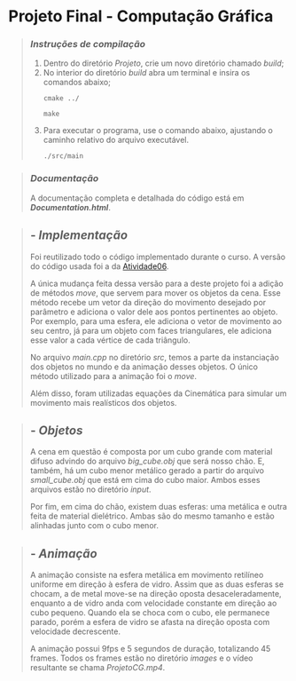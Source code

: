 # **Projeto Final** - Computação Gráfica
> ### ***Instruções de compilação***
> 1. Dentro do diretório *Projeto*, crie um novo diretório chamado *build*;
> 2. No interior do diretório *build* abra um terminal e insira os comandos abaixo;
>    ```
>    cmake ../
>    ```
>    ```
>    make
>    ```
> 3. Para executar o programa, use o comando abaixo, ajustando o caminho relativo do arquivo executável.
>    ```
>    ./src/main
>    ```

> ### ***Documentação***
> A documentação completa e detalhada do código está em ***Documentation.html***.

> ## - ***Implementação***
> Foi reutilizado todo o código implementado durante o curso. A versão do código usada foi a da [Atividade06](https://github.com/DouglasCI/Computacao-Grafica/tree/main/Atividade06).
> 
> A única mudança feita dessa versão para a deste projeto foi a adição de métodos *move*, que servem para mover os objetos da cena. Esse método recebe um vetor da direção do movimento desejado por parâmetro e adiciona o valor dele aos pontos pertinentes ao objeto. Por exemplo, para uma esfera, ele adiciona o vetor de movimento ao seu centro, já para um objeto com faces triangulares, ele adiciona esse valor a cada vértice de cada triângulo.
> 
> No arquivo *main.cpp* no diretório *src*, temos a parte da instanciação dos objetos no mundo e da animação desses objetos. O único método utilizado para a animação foi o *move*. 
> 
> Além disso, foram utilizadas equações da Cinemática para simular um movimento mais realísticos dos objetos.

> ## - ***Objetos***
> A cena em questão é composta por um cubo grande com material difuso advindo do arquivo *big_cube.obj* que será nosso chão. E, também, há um cubo menor metálico gerado a partir do arquivo *small_cube.obj* que está em cima do cubo maior. Ambos esses arquivos estão no diretório *input*.
>
> Por fim, em cima do chão, existem duas esferas: uma metálica e outra feita de material dielétrico. Ambas são do mesmo tamanho e estão alinhadas junto com o cubo menor.

> ## - ***Animação***
> A animação consiste na esfera metálica em movimento retilíneo uniforme em direção à esfera de vidro. Assim que as duas esferas se chocam, a de metal move-se na direção oposta desaceleradamente, enquanto a de vidro anda com velocidade constante em direção ao cubo pequeno. Quando ela se choca com o cubo, ele permanece parado, porém a esfera de vidro se afasta na direção oposta com velocidade decrescente. 
>
> A animação possui 9fps e 5 segundos de duração, totalizando 45 frames. Todos os frames estão no diretório *images* e o vídeo resultante se chama *ProjetoCG.mp4*.